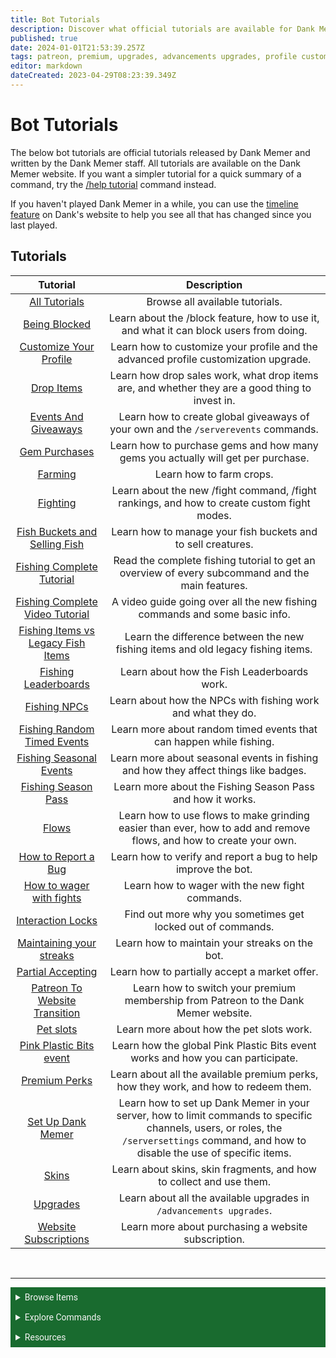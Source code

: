 ```yaml
---
title: Bot Tutorials
description: Discover what official tutorials are available for Dank Memer, including the advanced profile customization tutorial, skins tutorial, flow tutorial, and more.
published: true
date: 2024-01-01T21:53:39.257Z
tags: patreon, premium, upgrades, advancements upgrades, profile customization, advanced profile customization upgrade, flows, market, skins, skin fragments, bot tutorials, set up dank memer, premium perks, dank memer wiki, dankmemer wiki
editor: markdown
dateCreated: 2023-04-29T08:23:39.349Z
---
```


# Bot Tutorials
The below bot tutorials are official tutorials released by Dank Memer and written by the Dank Memer staff. All tutorials are available on the Dank Memer website. If you want a simpler tutorial for a quick summary of a command, try the <a href="/Resources/help#HelpTutorial" target="_blank">/help tutorial</a> command instead.

If you haven't played Dank Memer in a while, you can use the <a href="https://dankmemer.lol/timeline" target="_blank">timeline feature</a> on Dank's website to help you see all that has changed since you last played.


## Tutorials

| Tutorial | Description |
|:------:|:------:|
| <a href="https://dankmemer.lol/tutorials" target="_blank">All Tutorials</a> | Browse all available tutorials. |
| <a href="https://dankmemer.lol/tutorial/being-blocked" target="_blank">Being Blocked</a> | Learn about the /block feature, how to use it, and what it can block users from doing.|
|<a href="https://dankmemer.lol/tutorial/profile-customization" target="_blank">Customize Your Profile</a> | Learn how to customize your profile and the advanced profile customization upgrade.|
| <a href="https://dankmemer.lol/tutorial/drop-items" target="_blank">Drop Items</a> | Learn how drop sales work, what drop items are, and whether they are a good thing to invest in.|
| <a href="https://dankmemer.lol/tutorial/events-and-giveaways" target="_blank">Events And Giveaways</a> | Learn how to create global giveaways of your own and the `/serverevents` commands.|
| <a href="https://dankmemer.lol/tutorial/gem-purchases" target="_blank">Gem Purchases</a> | Learn how to purchase gems and how many gems you actually will get per purchase. |
| <a href="https://dankmemer.lol/tutorial/farming" target="_blank">Farming</a> | Learn how to farm crops. | 
| <a href="https://dankmemer.lol/tutorial/fighting" target="_blank">Fighting</a> | Learn about the new /fight command, /fight rankings, and how to create custom fight modes. |
|<a href="https://dankmemer.lol/tutorial/managing-buckets-creatures" target="_blank">Fish Buckets and Selling Fish</a> | Learn how to manage your fish buckets and to sell creatures. |
|<a href="https://dankmemer.lol/tutorial/complete-fishing-tutorial" target="_blank">Fishing Complete Tutorial</a> | Read the complete fishing tutorial to get an overview of every subcommand and the main features.|
|<a href="https://www.youtube.com/watch?v=c3fFkl6IHyI&ab_channel=DankMemerDiscordBot" target="_blank">Fishing Complete Video Tutorial</a> | A video guide going over all the new fishing commands and some basic info. |
|<a href="https://dankmemer.lol/tutorial/legacy-items-fishing" target="_blank">Fishing Items vs Legacy Fish Items</a> | Learn the difference between the new fishing items and old legacy fishing items.|
|<a href="https://dankmemer.lol/tutorial/fish-leaderboards" target="_blank">Fishing Leaderboards</a> | Learn about how the Fish Leaderboards work. |
|<a href="https://dankmemer.lol/tutorial/fishing-npcs" target="_blank">Fishing NPCs</a> | Learn about how the NPCs with fishing work and what they do.|
| <a href="https://dankmemer.lol/tutorial/random-timed-fishing-events" target="_blank">Fishing Random Timed Events</a> | Learn more about random timed events that can happen while fishing. |
| <a href="https://dankmemer.lol/tutorial/fishing-seasonal-events-faq" target="_blank">Fishing Seasonal Events</a> | Learn more about seasonal events in fishing and how they affect things like badges. |
| <a href="https://dankmemer.lol/tutorial/fish-season-pass" target="_blank">Fishing Season Pass</a> | Learn more about the Fishing Season Pass and how it works. 
| <a href="https://dankmemer.lol/tutorial/flows" target="_blank">Flows</a> | Learn how to use flows to make grinding easier than ever, how to add and remove flows, and how to create your own.|
| <a href="https://dankmemer.lol/tutorial/report-a-bug" target="_blank">How to Report a Bug</a> | Learn how to verify and report a bug to help improve the bot. |
| <a href="https://dankmemer.lol/tutorial/how-to-wager-with-fights" target="_blank">How to wager with fights</a> | Learn how to  wager with the new fight commands. |
| <a href="https://dankmemer.lol/tutorial/interaction-locks" target="_blank">Interaction Locks</a> | Find out more why you sometimes get locked out of commands. |
| <a href="https://dankmemer.lol/tutorial/maintaining-your-streaks" target="_blank">Maintaining your streaks</a> | Learn how to maintain your streaks on the bot.|
| <a href="https://dankmemer.lol/tutorial/partials" target="_blank">Partial Accepting</a> | Learn how to partially accept a market offer. |
| <a href="https://dankmemer.lol/tutorial/patreon-to-website-transition" target="_blank">Patreon To Website Transition</a> | Learn how to switch your premium membership from Patreon to the Dank Memer website.|
| <a href="https://dankmemer.lol/tutorial/pet-slots" target="_blank">Pet slots</a> | Learn more about how the pet slots work.|
| <a href="https://dankmemer.lol/tutorial/pink-event" target="_blank">Pink Plastic Bits event</a> | Learn how the global Pink Plastic Bits event works and how you can participate.|
| <a href="https://dankmemer.lol/tutorial/premium-redemption" target="_blank">Premium Perks</a> | Learn about all the available premium perks, how they work, and how to redeem them. |
| <a href="https://dankmemer.lol/tutorial/set-up-dank-memer" target="_blank">Set Up Dank Memer</a> | Learn how to set up Dank Memer in your server, how to limit commands to specific channels, users, or roles, the `/serversettings` command, and how to disable the use of specific items.|
| <a href="https://dankmemer.lol/tutorial/skins" target="_blank">Skins</a> | Learn about skins, skin fragments, and how to collect and use them. |
|  <a href="https://dankmemer.lol/tutorial/upgrades" target="_blank">Upgrades</a> | Learn about all the available upgrades in `/advancements upgrades`. |
| <a href="https://dankmemer.lol/tutorial/website-subscriptions" target="_blank">Website Subscriptions</a> | Learn more about purchasing a website subscription. |

<br>

---

<body>
  <details closed>
    <summary style="background-color:#196b2f; color:#F5F5F5; font: 14px Roboto; padding: 8px;">Browse Items</summary>
      <div style="text-align: center;">  
      <p style="font: 12px Roboto; padding: 0 8px 3px 8px;">
          <a href="/Items/Collectables" target="_blank">Collectables</a> &#x2022; <a href="/Items/Consumables" target="_blank">Consumables</a> &#x2022; <a href="/Items/Drops" target="_blank">Drops</a> &#x2022; <a href="/Items/Fishing" target="_blank">Fishing "Items"</a> &#x2022; <a href="/Items/Lootboxes" target="_blank">Lootboxes</a> &#x2022; <a href="/Items/Packs" target="_blank">Packs</a> &#x2022; <a href="/Items/Power-ups" target="_blank">Power-ups</a> &#x2022; <a href="/Items/Sellables" target="_blank">Sellables</a> &#x2022; <a href="/Items/Tools" target="_blank">Tools</a>
        </p>
         </div>
    </details>
</body>

<body>
  <details closed>
    <summary style="background-color:#196b2f; color:#F5F5F5; font: 14px Roboto; padding: 8px;">Explore Commands</summary>
    <details>
      <summary style="background-color:#72ad70; color:#000000; font: 12px Roboto; padding: 8px;">Currency Commands</summary>
      <div style="text-align: center;"> 
      <p style="font: 12px Roboto; padding: 0 8px 3px 8px;"> <a href="/Bot-features/Currency-Commands/Achievements" target="_blank">Achievements</a> &#x2022; <a href="/Bot-features/Currency-Commands/Advancements" target="_blank">Advancements - (</a> <a href="/Bot-features/Currency-Commands/Advancements#LevelRewards" target="_blank">Levels</a>, <a href="/Bot-features/Currency-Commands/Advancements#Omega" target="_blank">Omega</a>, <a href="/Bot-features/Currency-Commands/Advancements#Prestige" target="_blank">Prestige</a>,  <a href="/Bot-features/Currency-Commands/Advancements/Upgrades" target="_blank">Upgrades</a>, <a href="/Bot-features/Currency-Commands/Advancements#Vote" target="_blank"> Vote</a>) <br> <a href="/Bot-features/Currency-Commands/Adventure" target="_blank">Adventure</a> &#x2022; <a href="/Bot-features/Currency-Commands/Badges" target="_blank">Badges</a> &#x2022; <a href="/Bot-features/Currency-Commands/Basic-Commands#Balance" target="_blank">Balance</a> &#x2022; <a href="/Bot-features/Currency-Commands/Rob-and-Heist#Bankrob" target="_blank">Bankrob</a> &#x2022; <a href="/Bot-features/Currency-Commands/Grind-Commands#Beg" target="_blank">Beg</a> &#x2022; <a href="/Bot-features/Currency-Commands/Bundles" target="_blank">Bundles</a> &#x2022; <a href="/Bot-features/Fun-Games-Image/Fun-and-Images#Compare" target="_blank">Compare</a> &#x2022; <a href="/Bot-features/Currency-Commands/Basic-Commands#Craft" target="_blank">Craft</a> &#x2022; <a href="/Bot-features/Currency-Commands/Grind-Commands#Crime" target="_blank">Crime</a> <br><a href="/Bot-features/Currency-Commands/Basic-Commands#Currencylog" target="_blank">Currencylog</a> &#x2022; <a href="/Bot-features/Currency-Commands/Basic-Commands#Daily" target="_blank">Daily</a> &#x2022; <a href="/Bot-features/Currency-Commands/Basic-Commands#Deposit" target="_blank">Deposit</a> &#x2022; <a href="/Bot-features/Currency-Commands/Grind-Commands#Dig" target="_blank">Dig</a> &#x2022; <a href="/Items/Drops" target="_blank">Drops</a> &#x2022; <a href="/Bot-features/Currency-Commands/Farm" target="_blank">Farm</a> &#x2022; <a href="/Bot-features/Currency-Commands/Grind-Commands/Fishing" target="_blank">Fishing</a> &#x2022; <a href="/Bot-features/Currency-Commands/Friends" target="_blank">Friends</a> &#x2022; <a href="/Bot-features/Currency-Commands/Serverevents-and-Giveaways#Giveaways" target="_blank">Giveaway</a> &#x2022; <a href="/Bot-features/Currency-Commands/Grind-Commands#Highlow" target="_blank">Highlow</a> &#x2022; <a href="/Bot-features/Currency-Commands/Grind-Commands#Hunt" target="_blank">Hunt</a> &#x2022; <a href="/Bot-features/Currency-Commands/Basic-Commands#Inventory" target="_blank">Inventory</a> &#x2022; <a href="/Bot-features/Currency-Commands/Basic-Commands#Item" target="_blank">Item</a> &#x2022; <a href="/Bot-features/Currency-Commands/Leaderboards" target="_blank">Leaderboard</a> &#x2022; <a href="/Bot-features/Currency-Commands/Lotteries" target="_blank">Lottery</a> &#x2022; <a href="/Bot-features/Currency-Commands/Market" target="_blank">Market</a> &#x2022; <a href="/Bot-features/Currency-Commands/Marriage" target="_blank">Marriage</a> &#x2022; <a href="/Bot-features/Currency-Commands/Advancements/Upgrades#Monthly" target="_blank">Monthly</a> <br> <a href="/Bot-features/Currency-Commands/Multipliers" target="_blank">Multipliers</a> &#x2022; <a href="/Bot-features/Currency-Commands/Basic-Commands#Notifications" target="_blank">Notifications</a> &#x2022; <a href="/Bot-features/Currency-Commands/Pets" target="_blank">Pets</a>  &#x2022; <a href="/Bot-features/Currency-Commands/Grind-Commands#Postmemes" target="_blank">Postmemes</a> &#x2022; <a href="/Bot-features/Currency-Commands/Basic-Commands/Profile" target="_blank">Profile</a> &#x2022; <a href="/Bot-features/Currency-Commands/Quests" target="_blank">Quests</a> &#x2022; <a href="/Bot-features/Currency-Commands/Basic-Commands#Remove" target="_blank">Remove</a> &#x2022; <a href="/Bot-features/Currency-Commands/Rob-and-Heist#Rob" target="_blank">Rob</a> <br> <a href="/Bot-features/Currency-Commands/Grind-Commands#Scratch" target="_blank">Scratch</a> &#x2022; <a href="/Bot-features/Currency-Commands/Grind-Commands#Search" target="_blank">Search</a> &#x2022; <a href="/Bot-features/Currency-Commands/Serverevents-and-Giveaways#Serverevents" target="_blank">Serverevents</a> &#x2022; <a href="/Bot-features/Currency-Commands/Basic-Commands#Shop" target="_blank">Shop</a> &#x2022; <a href="/Bot-features/Currency-Commands/Basic-Commands/Profile#Showcase" target="_blank">Showcase</a> &#x2022; <a href="/Bot-features/Currency-Commands/Skins" target="_blank">Skins</a> &#x2022; <a href="/Bot-features/Currency-Commands/Grind-Commands#Stream" target="_blank">Stream</a> &#x2022; <a href="/Bot-features/Utility-and-Config-Commands/Utility-Commands#Taxcalc" target="_blank">Taxcalc</a> <br> <a href="/Bot-features/Currency-Commands/Basic-Commands/Profile#Titles" target="_blank">Title</a> &#x2022; <a href="/Bot-features/Currency-Commands/Basic-Commands#Use" target="_blank">Use</a> &#x2022; <a href="/Bot-features/Currency-Commands/Basic-Commands#Vacation" target="_blank">Vacation</a> &#x2022; <a href="/Bot-features/Fun-Games-Image/Games-and-Wagers#Wagers" target="_blank">Wager</a> &#x2022; <a href="/About-Dank-Memer/Premium-users#Weekly" target="_blank">Weekly</a> &#x2022; <a href="/Bot-features/Currency-Commands/Basic-Commands#Withdraw" target="_blank">Withdraw</a> &#x2022; <a href="/Bot-features/Currency-Commands/Work" target="_blank">Work</a> </p>
      </div>
    </details>
    <details>
      <summary style="background-color:#72ad70; color:#000000; font: 12px Roboto; padding: 8px;">Fun, Game, and Image Commands</summary>
      <div style="text-align: center;"> 
      <p style="font: 12px Roboto; padding: 0 8px 3px 8px;"><a href="/Bot-features/Fun-Games-Image/Fun-and-Images#Ball" target="_blank">8ball</a> &#x2022; <a href="/Bot-features/Fun-Games-Image/Fun-and-Images#Animals" target="_blank">Animals</a> &#x2022;  <a href="/Bot-features/Fun-Games-Image/Fun-and-Images#Clap" target="_blank">Clap</a> &#x2022; <a href="/Bot-features/Fun-Games-Image/Games-and-Wagers#Fight" target="_blank">Fight</a> &#x2022; <a href="/Bot-features/Fun-Games-Image/Games-and-Wagers#Games" target="_blank">Game</a> &#x2022; <a href="/Bot-features/Fun-Games-Image/Fun-and-Images#Image" target="_blank">Image</a> &#x2022;  <a href="/Bot-features/Fun-Games-Image/Fun-and-Images#Meme" target="_blank">Meme</a> &#x2022;  <a href="/Bot-features/Fun-Games-Image/Fun-and-Images#Rate" target="_blank">Rate</a> &#x2022; <a href="/Bot-features/Fun-Games-Image/Fun-and-Images#Trivia" target="_blank">Trivia</a> &#x2022;  <a href="/Bot-features/Fun-Games-Image/Fun-and-Images#Xkcd" target="_blank">Xkcd</a> </p>
      </div>
    </details>
    <details>
      <summary style="background-color:#72ad70; color:#000000; font: 12px Roboto,sans-serif; padding: 8px;">Utility and Config Commands</summary>
      <div style="text-align: center;"> 
      <p style="font: 12px Roboto; padding: 0 8px 3px 8px;">
        <a href="/Bot-features/Utility-and-Config-Commands/Config-Commands#Alert" target="_blank">Alert</a> &#x2022; <a href="/Bot-features/Utility-and-Config-Commands/Config-Commands#Audit" target="_blank">Audit</a> &#x2022; <a href="/Bot-features/Utility-and-Config-Commands/Config-Commands#Automeme" target="_blank">Automeme</a> &#x2022; <a href="/Bot-features/Utility-and-Config-Commands/Config-Commands#Block" target="_blank">Block</a> &#x2022; <a href="/Bot-features/Utility-and-Config-Commands/Config-Commands#Disableuse" target="_blank">Disableuse</a> &#x2022; <a href="/Bot-features/Utility-and-Config-Commands/Config-Commands#Flow" target="_blank">Flow</a> &#x2022; <a href="/Resources/help" target="_blank">Help</a> &#x2022; <a href="/Bot-features/Utility-and-Config-Commands/Utility-Commands#Invite" target="_blank">Invite</a> &#x2022; <a href="/About-Dank-Memer/About-the-bot#Partners" target="_blank">Partners</a> &#x2022; <a href="/Bot-features/Utility-and-Config-Commands/Utility-Commands#Ping" target="_blank">Ping</a> <br> <a href="/About-Dank-Memer/Premium-users#PremiumCommands" target="_blank">Premium</a> &#x2022; <a href="/Bot-features/Utility-and-Config-Commands/Utility-Commands#Reminders" target="_blank">Reminder</a> &#x2022; <a href="/Resources/Reports-and-appeals" target="_blank">Report</a> &#x2022; <a href="/Bot-features/Utility-and-Config-Commands/Config-Commands#ServerSettings" target="_blank">Serversettings</a> &#x2022; <a href="/Bot-features/Utility-and-Config-Commands/Config-Commands#Settings" target="_blank">Settings</a> &#x2022; <a href="/Bot-features/Utility-and-Config-Commands/Utility-Commands#Usage" target="_blank">Usage</a> &#x2022; <a href="/About-Dank-Memer/Vote" target="_blank">Vote</a></p>
      </div>
    </details>
    <details>
      <summary style="background-color:#72ad70; color:#000000; font: 12px Roboto,sans-serif; padding: 8px;">Retired Commands and Features</summary>
      <div style="text-align: center;"> 
      <p style="font: 12px Roboto; padding: 0 8px 3px 8px;">
        <a href="/Bot-features/Retired-Features" target="_blank">Coming Soon!</a> &#x2022;</p>
      </div>
    </details>
  </details>
</body>
    
    

<body>
  <details closed>
    <summary style="background-color:#196b2f; color:#F5F5F5; font: 14px Roboto, sans-serif; padding: 8px;">Resources</summary>
      <div style="text-align: center;">  
      <p style="font: 12px Roboto, sans-serif; padding: 0 8px 3px 8px;"><a href="/Resources/FAQ" target="_blank">Frequently Asked Questions (FAQ) </a> &#x2022;  <a href="/About-Dank-Memer/Bot-rules" target="_blank">Bot Rules</a> &#x2022; <a href="/Resources/Bot-tutorials" target="_blank">Bot Tutorials</a> <br> <a href="/Resources/Changelog" target="_blank">Changelog</a> &#x2022; <a href="/Resources/Community-made-tools" target="_blank">Community Made Tools</a> <br> <a href="/Resources/Dank-Blog" target="_blank">Dank Blog</a> &#x2022; <a href="/Resources/help" target="_blank">Help Commands</a> &#x2022; <a href="/Resources/Reports-and-appeals" target="_blank">Reports and Appeals</a>
        </p>
         </div>
    </details>
</body>